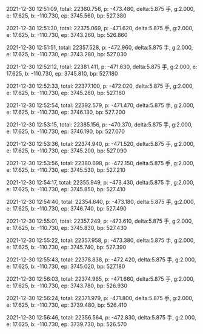 2021-12-30 12:51:09, total: 22360.756, p: -473.480, delta:5.875 手, g:2.000, e: 17.625, b: -110.730, ep: 3745.560, bp: 527.380

2021-12-30 12:51:30, total: 22375.069, p: -471.620, delta:5.875 手, g:2.000, e: 17.625, b: -110.730, ep: 3743.260, bp: 526.860

2021-12-30 12:51:51, total: 22357.528, p: -472.960, delta:5.875 手, g:2.000, e: 17.625, b: -110.730, ep: 3743.280, bp: 527.030

2021-12-30 12:52:12, total: 22381.411, p: -471.630, delta:5.875 手, g:2.000, e: 17.625, b: -110.730, ep: 3745.810, bp: 527.180

2021-12-30 12:52:33, total: 22377.100, p: -472.020, delta:5.875 手, g:2.000, e: 17.625, b: -110.730, ep: 3745.260, bp: 527.160

2021-12-30 12:52:54, total: 22392.579, p: -471.470, delta:5.875 手, g:2.000, e: 17.625, b: -110.730, ep: 3746.130, bp: 527.200

2021-12-30 12:53:15, total: 22385.156, p: -470.370, delta:5.875 手, g:2.000, e: 17.625, b: -110.730, ep: 3746.190, bp: 527.070

2021-12-30 12:53:36, total: 22374.940, p: -471.520, delta:5.875 手, g:2.000, e: 17.625, b: -110.730, ep: 3745.200, bp: 527.090

2021-12-30 12:53:56, total: 22380.698, p: -472.150, delta:5.875 手, g:2.000, e: 17.625, b: -110.730, ep: 3745.530, bp: 527.210

2021-12-30 12:54:17, total: 22355.949, p: -473.430, delta:5.875 手, g:2.000, e: 17.625, b: -110.730, ep: 3745.850, bp: 527.410

2021-12-30 12:54:40, total: 22354.640, p: -473.180, delta:5.875 手, g:2.000, e: 17.625, b: -110.730, ep: 3746.740, bp: 527.490

2021-12-30 12:55:01, total: 22357.249, p: -473.610, delta:5.875 手, g:2.000, e: 17.625, b: -110.730, ep: 3745.830, bp: 527.430

2021-12-30 12:55:22, total: 22357.958, p: -473.380, delta:5.875 手, g:2.000, e: 17.625, b: -110.730, ep: 3745.740, bp: 527.390

2021-12-30 12:55:43, total: 22378.838, p: -472.420, delta:5.875 手, g:2.000, e: 17.625, b: -110.730, ep: 3745.020, bp: 527.180

2021-12-30 12:56:03, total: 22374.965, p: -471.660, delta:5.875 手, g:2.000, e: 17.625, b: -110.730, ep: 3743.780, bp: 526.930

2021-12-30 12:56:24, total: 22371.979, p: -471.800, delta:5.875 手, g:2.000, e: 17.625, b: -110.730, ep: 3739.480, bp: 526.410

2021-12-30 12:56:46, total: 22356.564, p: -472.830, delta:5.875 手, g:2.000, e: 17.625, b: -110.730, ep: 3739.730, bp: 526.570